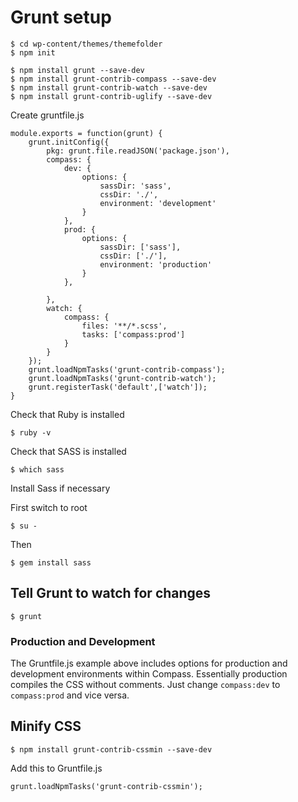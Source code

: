 # Grunt setup

	$ cd wp-content/themes/themefolder
	$ npm init

	$ npm install grunt --save-dev
	$ npm install grunt-contrib-compass --save-dev
	$ npm install grunt-contrib-watch --save-dev
	$ npm install grunt-contrib-uglify --save-dev

Create gruntfile.js

	module.exports = function(grunt) {
		grunt.initConfig({
			pkg: grunt.file.readJSON('package.json'),
			compass: {
				dev: {
					options: {
						sassDir: 'sass',
						cssDir: './',
						environment: 'development'
					}
				},
				prod: {
					options: {              
						sassDir: ['sass'],
						cssDir: ['./'],
						environment: 'production'
					}
				},
	
			},
			watch: {
				compass: {
					files: '**/*.scss',
					tasks: ['compass:prod']
				}
			}
		});
		grunt.loadNpmTasks('grunt-contrib-compass');
		grunt.loadNpmTasks('grunt-contrib-watch');
		grunt.registerTask('default',['watch']);
	}

Check that Ruby is installed

	$ ruby -v

Check that SASS is installed 

	$ which sass

Install Sass if necessary

First switch to root

	$ su -

Then

	$ gem install sass

## Tell Grunt to watch for changes

	$ grunt

### Production and Development

The Gruntfile.js example above includes options for production and development environments within Compass. Essentially production compiles the CSS without comments. Just change `compass:dev` to `compass:prod` and vice versa. 
## Minify CSS

	$ npm install grunt-contrib-cssmin --save-dev

Add this to Gruntfile.js

	grunt.loadNpmTasks('grunt-contrib-cssmin');
